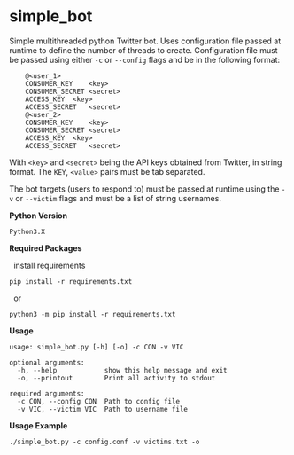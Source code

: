 # simple_bot

Simple multithreaded python Twitter bot.  Uses configuration file passed at runtime to define the number of threads to create.  Configuration file must be passed using either `-c` or `--config` flags and be in the following format:
```
	@<user_1>
	CONSUMER_KEY	<key>
	CONSUMER_SECRET	<secret>
	ACCESS_KEY	<key>
	ACCESS_SECRET	<secret>
	@<user_2>
	CONSUMER_KEY	<key>
	CONSUMER_SECRET	<secret>
	ACCESS_KEY	<key>
	ACCESS_SECRET	<secret>
```
With `<key>` and `<secret>` being the API keys obtained from Twitter, in string format.  The `KEY`, `<value>` pairs must be tab separated.<br />

The bot targets (users to respond to) must be passed at runtime using the `-v` or `--victim` flags and must be a list of string usernames.<br />

**Python Version**
```
Python3.X
```

**Required Packages**

&nbsp;&nbsp;install requirements
```
pip install -r requirements.txt
```
&nbsp;&nbsp;or
```
python3 -m pip install -r requirements.txt
```

**Usage**
```
usage: simple_bot.py [-h] [-o] -c CON -v VIC

optional arguments:
  -h, --help            show this help message and exit
  -o, --printout        Print all activity to stdout

required arguments:
  -c CON, --config CON  Path to config file
  -v VIC, --victim VIC  Path to username file
```

**Usage Example**
```
./simple_bot.py -c config.conf -v victims.txt -o
```
